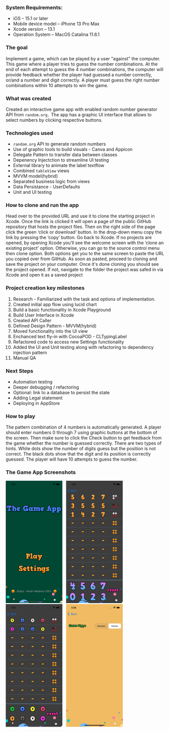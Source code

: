 ### System Requirements:
-    iOS – 15.1 or later
-    Mobile device model – iPhone 13 Pro Max
-    Xcode version – 13.1
-    Operation System – MacOS Catalina 11.6.1


### The goal

Implement a game, which can be played by a user "against" the computer.
This game where a player tries to guess the number combinations.
At the end of each attempt to guess the 4 number combinations, the computer will provide feedback whether the player had guessed a number correctly, or/and a number and digit correctly.
A player must guess the right number combinations within 10 attempts to win the game.


### What was created

Created an interactive game app with enabled random number generator API from `random.org.` The app has a graphic UI interface that allows to select numbers by clicking respective buttons. 
 
 
### Technologies used

-    `random.org` API to generate random numbers
-    Use of graphic tools to build visuals - Canva and Appicon
-    Delegate Pattern to transfer data between classes
-    Depenency Injectction to streamline UI testing
-    External library to animate the label textflow
-    Combined `tableView` views
-    MVVM model(hybrid)
-    Separated business logic from views
-    Data Persistance - UserDefaults 
-    Unit and UI testing


### How to clone and run the app

Head over to the provided URL and use it to clone the starting project in Xcode.
Once the link is clicked it will open a page of the public GitHub repository that hosts the project files. 
Then on the right side of the page click the green ‘click or download’ button. In the drop-down menu copy the link by pressing the ‘copy’ button. 
Go back to Xcode. If no projects are opened, by opening Xcode you’ll see the welcome screen with the ‘clone an existing project’ option. Otherwise, you can go to the source control menu then clone option. Both options get you to the same screen to paste the URL you copied over from GitHub. As soon as pasted, proceed to cloning and save the project on your computer. Once it's done cloning you should see the project opened. If not, navigate to the folder the project was safed in via Xcode and open it as a saved project


### Project creation key milestones

1.    Research - Familiarized with the task and options of implementation. 
2.    Created initial app flow using lucid chart
3.    Build a basic functionality in Xcode Playground
4.    Build User Interface in Xcode
5.    Created API Caller 
6.    Defined Design Pattern - MVVM(hybrid)
7.    Moved functionality into the UI view
8.    Enchanced text fly-in with CocoaPOD - CLTypingLabel
9.    Refactored code to access new Settings functionality
10.    Added the UI and Unit testing along with refactoring to dependency injection pattern
11.   Manual QA


### Next Steps

-    Automation testing
-    Deeper debugging / refactoring
-    Optional: link to a database to persist the state
-    Adding Legal statement
-    Deploying in AppStore



### How to play

The pattern combination of 4 numbers is automatically generated. A player should enter numbers 0 through 7 using graphic buttons at the bottom of the screen. Then make sure to click the Check button to get feedback from the game whether the number is guessed correctly.  There are two types of hints.
White dots show the number of digits guess but the position is not correct. The black dots show that the digit and its position is correctly guessed. The player will have 10 attempts to guess the number. 


### The Game App Screenshots


<p float="left">
<img src="Images/image1.png" alt="drawing" width="180"/>
&nbsp
<img src="Images/image2.png" alt="drawing" width="180"/>
&nbsp
<img src="Images/image3.png" alt="drawing" width="180"/>
&nbsp
<img src="Images/image4.png" alt="drawing" width="180"/>
</p>
